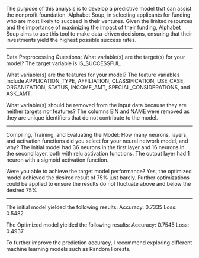 The purpose of this analysis is to develop a predictive model that can assist the nonprofit foundation, Alphabet Soup, in selecting applicants for funding who are most likely to succeed in their ventures. Given the limited resources and the importance of maximizing the impact of their funding, Alphabet Soup aims to use this tool to make data-driven decisions, ensuring that their investments yield the highest possible success rates.

---------------------------------------------------------------------------------------------------------------

Data Preprocessing Questions:
What variable(s) are the target(s) for your model?
The target variable is IS_SUCCESSFUL.

What variable(s) are the features for your model?
The feature variables include APPLICATION_TYPE, AFFILIATION, CLASSIFICATION, USE_CASE, ORGANIZATION, STATUS, INCOME_AMT, SPECIAL_CONSIDERATIONS, and ASK_AMT.

What variable(s) should be removed from the input data because they are neither targets nor features?
The columns EIN and NAME were removed as they are unique identifiers that do not contribute to the model.

---------------------------------------------------------------------------------------------------------------

Compiling, Training, and Evaluating the Model:
How many neurons, layers, and activation functions did you select for your neural network model, and why?
The initial model had 36 neurons in the first layer and 16 neurons in the second layer, both with relu activation functions. The output layer had 1 neuron with a sigmoid activation function.

Were you able to achieve the target model performance?
Yes, the optimized model achieved the desired result of 75% just barely. Further optimizations could be applied to ensure the results do not fluctuate above and below the desired 75%

---------------------------------------------------------------------------------------------------------------

The initial model yielded the following results:
Accuracy: 0.7335
Loss: 0.5482

The Optimized model yielded the following results:
Accuracy: 0.7545
Loss: 0.4937

To further improve the prediction accuracy, I recommend exploring different machine learning models such as Random Forests.
